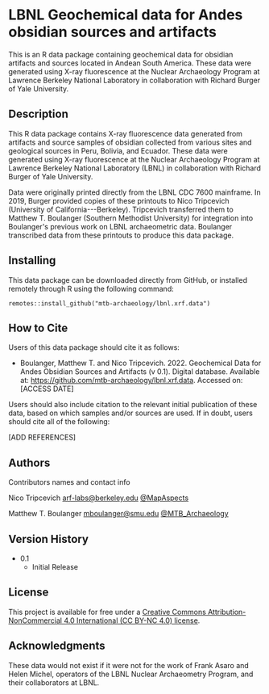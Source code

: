 # LBNL Geochemical data for Andes obsidian sources and artifacts

This is an R data package containing geochemical data for obsidian artifacts and sources located in Andean South America.  These data were generated using X-ray fluorescence at the Nuclear Archaeology Program at Lawrence Berkeley National Laboratory in collaboration with Richard Burger of Yale University.

## Description

This R data package contains X-ray fluorescence data generated from artifacts and source samples of obsidian collected from various sites and geological sources in Peru, Bolivia, and Ecuador.  These data were generated using X-ray fluorescence at the Nuclear Archaeology Program at Lawrence Berkeley National Laboratory (LBNL) in collaboration with Richard Burger of Yale University.  

Data were originally printed directly from the LBNL CDC 7600 mainframe.  In 2019, Burger provided copies of these printouts to Nico Tripcevich (University of California---Berkeley).  Tripcevich transferred them to Matthew T. Boulanger (Southern Methodist University) for integration into Boulanger's previous work on LBNL archaeometric data.  Boulanger transcribed data from these printouts to produce this data package.

## Installing

This data package can be downloaded directly from GitHub, or installed remotely through R using the following command:

```
remotes::install_github("mtb-archaeology/lbnl.xrf.data")
```

## How to Cite
Users of this data package should cite it as follows:

* Boulanger, Matthew T. and Nico Tripcevich. 2022. Geochemical Data for Andes Obsidian Sources and Artifacts (v 0.1).  Digital database.  Available at: https://github.com/mtb-archaeology/lbnl.xrf.data.  Accessed on: [ACCESS DATE]

Users should also include citation to the relevant initial publication of these data, based on which samples and/or sources are used.  If in doubt, users should cite all of the following:

[ADD REFERENCES]

## Authors

Contributors names and contact info

Nico Tripcevich
arf-labs@berkeley.edu
[@MapAspects](https://twitter.com/MapAspects)

Matthew T. Boulanger
mboulanger@smu.edu
[@MTB_Archaeology](https://twitter.com/MTB_Archaeology)

## Version History

* 0.1
    * Initial Release

## License

This project is available for free under a [Creative Commons Attribution-NonCommercial 4.0 International (CC BY-NC 4.0) license](https://creativecommons.org/licenses/by-nc/4.0/).

## Acknowledgments

These data would not exist if it were not for the work of Frank Asaro and Helen Michel, operators of the LBNL Nuclear Archaeometry Program, and their collaborators at LBNL.  
